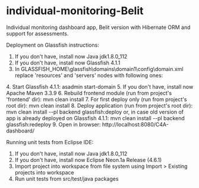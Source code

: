 # individual-monitoring-Belit
Individual monitoring dashboard app, Belit version with Hibernate ORM and support for assessments. 

Deployment on Glassfish instructions:

1. If you don't have, install now Java jdk1.8.0_112
2. If you don't have, install now Glassfish 4.1.1
3.	In GLASSFISH_HOME\glassfish\domains\domain1\config\domain.xml replace 'resources' and 'servers' nodes with following ones:
  <resources>
    <jdbc-connection-pool is-isolation-level-guaranteed="false" datasource-classname="org.postgresql.ds.PGSimpleDataSource" name="c4aPool" res-type="javax.sql.DataSource">
      <property name="User" value="city4age_srv"></property>
      <property name="serverName" value="109.111.225.84"></property>
      <property name="PortNumber" value="5432"></property>
      <property name="URL" value="jdbc:postgresql://109.111.225.84:5432/city4age?characterEncoding=utf8&amp;useUnicode=true&amp;currentSchema=city4age_sr"></property>
      <property name="Password" value="cities4Ages"></property>
    </jdbc-connection-pool>
    <connector-connection-pool max-pool-size="250" resource-adapter-name="jmsra" steady-pool-size="1" name="jms/__defaultConnectionFactory-Connection-Pool" connection-definition-name="javax.jms.ConnectionFactory"></connector-connection-pool>
    <connector-resource pool-name="jms/__defaultConnectionFactory-Connection-Pool" object-type="system-all-req" jndi-name="jms/__defaultConnectionFactory"></connector-resource>
    <context-service object-type="system-all" jndi-name="concurrent/__defaultContextService"></context-service>
    <managed-executor-service object-type="system-all" jndi-name="concurrent/__defaultManagedExecutorService"></managed-executor-service>
    <managed-scheduled-executor-service object-type="system-all" jndi-name="concurrent/__defaultManagedScheduledExecutorService"></managed-scheduled-executor-service>
    <managed-thread-factory object-type="system-all" jndi-name="concurrent/__defaultManagedThreadFactory"></managed-thread-factory>
    <jdbc-resource pool-name="c4aPool" jndi-name="jdbc/c4aDB"></jdbc-resource>
  </resources>
  <servers>
    <server config-ref="server-config" name="server">
      <application-ref ref="__admingui" virtual-servers="__asadmin"></application-ref>
      <application-ref ref="C4A-dashboard" virtual-servers="server"></application-ref>
      <resource-ref ref="jms/__defaultConnectionFactory"></resource-ref>
      <resource-ref ref="concurrent/__defaultContextService"></resource-ref>
      <resource-ref ref="concurrent/__defaultManagedExecutorService"></resource-ref>
      <resource-ref ref="concurrent/__defaultManagedScheduledExecutorService"></resource-ref>
      <resource-ref ref="concurrent/__defaultManagedThreadFactory"></resource-ref>
      <resource-ref ref="jdbc/c4aDB"></resource-ref>
    </server>
  </servers>
4.	Start Glassfish 4.1.1:
asadmin start-domain
5. If you don't have, install now Apache Maven 3.3.9
6.	Rebuild frontend module (run from project's 'frontend' dir): 
mvn clean install
7. For first deploy only (run from project's root dir):
mvn clean install
8.	Deploy application (run from project's root dir):
mvn clean install --pl backend glassfish:deploy
or, in case old version of app is already deployed on Glassfish 4.1.1:
mvn clean install --pl backend glassfish:redeploy
9.	Open in browser:
http://localhost:8080/C4A-dashboard/

Running unit tests from Eclipse IDE:

1. If you don't have, install now Java jdk1.8.0_112
2. If you don't have, install now Eclipse Neon.1a Release (4.6.1)
3. Import project into workspace from file system using Import > Existing projects into workspace
4. Run unit tests from src/test/java packages